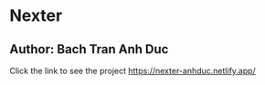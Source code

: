 # Nexter

## Author: Bach Tran Anh Duc

Click the link to see the project https://nexter-anhduc.netlify.app/
